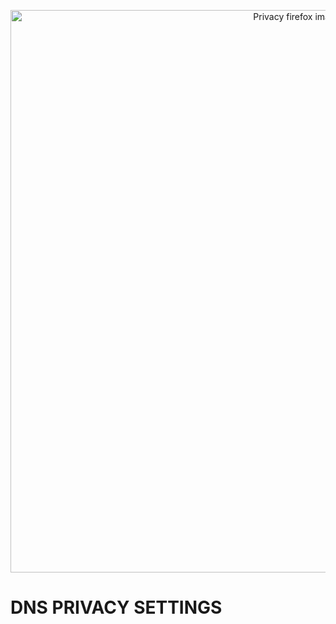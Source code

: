 <p align="center">
  <img src="https://github.com/rztprog/Dns-privacy-settings/assets/45171753/053cf1a2-5067-4e9d-b971-3fd0ca8cf06f" alt="Privacy firefox image" width="900"/>
</p>

# DNS PRIVACY SETTINGS

